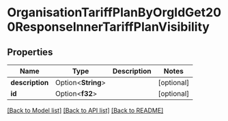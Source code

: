 # OrganisationTariffPlanByOrgIdGet200ResponseInnerTariffPlanVisibility

## Properties

Name | Type | Description | Notes
------------ | ------------- | ------------- | -------------
**description** | Option<**String**> |  | [optional]
**id** | Option<**f32**> |  | [optional]

[[Back to Model list]](../README.md#documentation-for-models) [[Back to API list]](../README.md#documentation-for-api-endpoints) [[Back to README]](../README.md)


